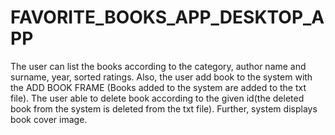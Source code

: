 # FAVORITE_BOOKS_APP_DESKTOP_APP


The user can list the books according to the category, 
author name and surname, year,  sorted ratings. 
Also, the user add book to the system with the 
ADD BOOK FRAME (Books added to the system are added to the txt file).
The user able to delete book according to the given id(the deleted book from the system is deleted from the txt file).
Further, system displays book cover image. 

